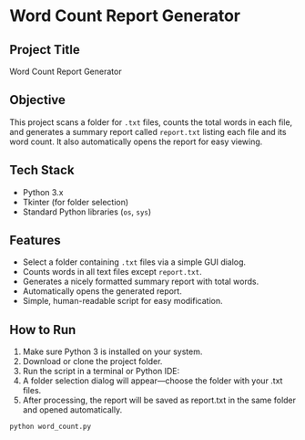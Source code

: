 # Word Count Report Generator

## Project Title
Word Count Report Generator

## Objective
This project scans a folder for `.txt` files, counts the total words in each file, and generates a summary report called `report.txt` listing each file and its word count. It also automatically opens the report for easy viewing.

## Tech Stack
- Python 3.x
- Tkinter (for folder selection)
- Standard Python libraries (`os`, `sys`)

## Features
- Select a folder containing `.txt` files via a simple GUI dialog.
- Counts words in all text files except `report.txt`.
- Generates a nicely formatted summary report with total words.
- Automatically opens the generated report.
- Simple, human-readable script for easy modification.

## How to Run
1. Make sure Python 3 is installed on your system.
2. Download or clone the project folder.
3. Run the script in a terminal or Python IDE:
4. A folder selection dialog will appear—choose the folder with your .txt files.
5. After processing, the report will be saved as report.txt in the same folder and opened automatically.

```bash
python word_count.py
